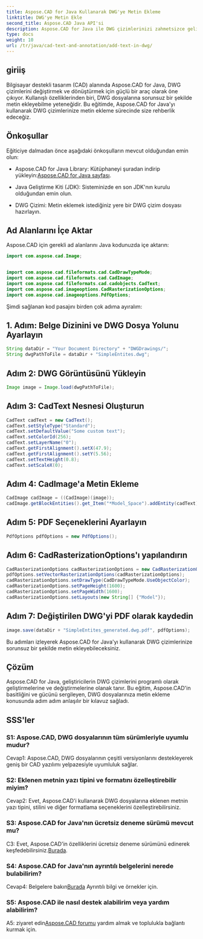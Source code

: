 ```yaml
---
title: Aspose.CAD for Java Kullanarak DWG'ye Metin Ekleme
linktitle: DWG'ye Metin Ekle
second_title: Aspose.CAD Java API'si
description: Aspose.CAD for Java ile DWG çizimlerinizi zahmetsizce geliştirin. Adım adım kılavuzumuzla sorunsuz bir şekilde metin ekleyin.
type: docs
weight: 10
url: /tr/java/cad-text-and-annotation/add-text-in-dwg/
---
```

## giriiş

Bilgisayar destekli tasarım (CAD) alanında Aspose.CAD for Java, DWG çizimlerini değiştirmek ve dönüştürmek için güçlü bir araç olarak öne çıkıyor. Kullanışlı özelliklerinden biri, DWG dosyalarına sorunsuz bir şekilde metin ekleyebilme yeteneğidir. Bu eğitimde, Aspose.CAD for Java'yı kullanarak DWG çizimlerinize metin ekleme sürecinde size rehberlik edeceğiz.

## Önkoşullar

Eğiticiye dalmadan önce aşağıdaki önkoşulların mevcut olduğundan emin olun:

-  Aspose.CAD for Java Library: Kütüphaneyi şuradan indirip yükleyin:[Aspose.CAD for Java sayfası](https://releases.aspose.com/cad/java/).

- Java Geliştirme Kiti (JDK): Sisteminizde en son JDK'nın kurulu olduğundan emin olun.

- DWG Çizimi: Metin eklemek istediğiniz yere bir DWG çizim dosyası hazırlayın.

## Ad Alanlarını İçe Aktar

Aspose.CAD için gerekli ad alanlarını Java kodunuzda içe aktarın:

```java
import com.aspose.cad.Image;


import com.aspose.cad.fileformats.cad.CadDrawTypeMode;
import com.aspose.cad.fileformats.cad.CadImage;
import com.aspose.cad.fileformats.cad.cadobjects.CadText;
import com.aspose.cad.imageoptions.CadRasterizationOptions;
import com.aspose.cad.imageoptions.PdfOptions;
```

Şimdi sağlanan kod pasajını birden çok adıma ayıralım:

## 1. Adım: Belge Dizinini ve DWG Dosya Yolunu Ayarlayın

```java
String dataDir = "Your Document Directory" + "DWGDrawings/";
String dwgPathToFile = dataDir + "SimpleEntites.dwg";
```

## Adım 2: DWG Görüntüsünü Yükleyin

```java
Image image = Image.load(dwgPathToFile);
```

## Adım 3: CadText Nesnesi Oluşturun

```java
CadText cadText = new CadText();
cadText.setStyleType("Standard");
cadText.setDefaultValue("Some custom text");
cadText.setColorId(256);
cadText.setLayerName("0");
cadText.getFirstAlignment().setX(47.9);
cadText.getFirstAlignment().setY(5.56);
cadText.setTextHeight(0.8);
cadText.setScaleX(0);
```

## Adım 4: CadImage'a Metin Ekleme

```java
CadImage cadImage = ((CadImage)(image));
cadImage.getBlockEntities().get_Item("*Model_Space").addEntity(cadText);
```

## Adım 5: PDF Seçeneklerini Ayarlayın

```java
PdfOptions pdfOptions = new PdfOptions();
```

## Adım 6: CadRasterizationOptions'ı yapılandırın

```java
CadRasterizationOptions cadRasterizationOptions = new CadRasterizationOptions();
pdfOptions.setVectorRasterizationOptions(cadRasterizationOptions);
cadRasterizationOptions.setDrawType(CadDrawTypeMode.UseObjectColor);
cadRasterizationOptions.setPageHeight(1600);
cadRasterizationOptions.setPageWidth(1600);
cadRasterizationOptions.setLayouts(new String[] {"Model"});
```

## Adım 7: Değiştirilen DWG'yi PDF olarak kaydedin

```java
image.save(dataDir + "SimpleEntites_generated.dwg.pdf", pdfOptions);
```

Bu adımları izleyerek Aspose.CAD for Java'yı kullanarak DWG çizimlerinize sorunsuz bir şekilde metin ekleyebileceksiniz.

## Çözüm

Aspose.CAD for Java, geliştiricilerin DWG çizimlerini programlı olarak geliştirmelerine ve değiştirmelerine olanak tanır. Bu eğitim, Aspose.CAD'in basitliğini ve gücünü sergileyen, DWG dosyalarınıza metin ekleme konusunda adım adım anlaşılır bir kılavuz sağladı.

## SSS'ler

### S1: Aspose.CAD, DWG dosyalarının tüm sürümleriyle uyumlu mudur?

Cevap1: Aspose.CAD, DWG dosyalarının çeşitli versiyonlarını destekleyerek geniş bir CAD yazılımı yelpazesiyle uyumluluk sağlar.

### S2: Eklenen metnin yazı tipini ve formatını özelleştirebilir miyim?

Cevap2: Evet, Aspose.CAD'i kullanarak DWG dosyalarına eklenen metnin yazı tipini, stilini ve diğer formatlama seçeneklerini özelleştirebilirsiniz.

### S3: Aspose.CAD for Java'nın ücretsiz deneme sürümü mevcut mu?

 C3: Evet, Aspose.CAD'in özelliklerini ücretsiz deneme sürümünü edinerek keşfedebilirsiniz.[Burada](https://releases.aspose.com/).

### S4: Aspose.CAD for Java'nın ayrıntılı belgelerini nerede bulabilirim?

 Cevap4: Belgelere bakın[Burada](https://reference.aspose.com/cad/java/) Ayrıntılı bilgi ve örnekler için.

### S5: Aspose.CAD ile nasıl destek alabilirim veya yardım alabilirim?

A5: ziyaret edin[Aspose.CAD forumu](https://forum.aspose.com/c/cad/19) yardım almak ve toplulukla bağlantı kurmak için.